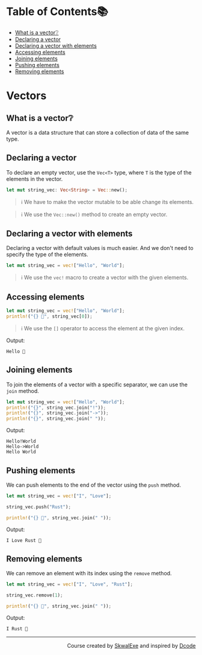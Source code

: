 # Table of Contents📚
- [What is a vector❔](#what-is-a-vector)
- [Declaring a vector](#declaring-a-vector)
- [Declaring a vector with elements](#declaring-a-vector-with-elements)
- [Accessing elements](#accessing-elements)
- [Joining elements](#joining-elements)
- [Pushing elements](#pushing-elements)
- [Removing elements](#removing-elements)

# Vectors
## What is a vector❔
A vector is a data structure that can store a collection of data of the same type.

## Declaring a vector
To declare an empty vector, use the `Vec<T>` type, where `T` is the type of the elements in the vector.
```rust
let mut string_vec: Vec<String> = Vec::new();
```
> ℹ️ We have to make the vector mutable to be able change its elements.

> ℹ️ We use the `Vec::new()` method to create an empty vector.
## Declaring a vector with elements
Declaring a vector with default values is much easier.
And we don't need to specify the type of the elements.
```rust
let mut string_vec = vec!["Hello", "World"];
```
> ℹ️ We use the `vec!` macro to create a vector with the given elements.
## Accessing elements
```rust
let mut string_vec = vec!["Hello", "World"];
println!("{} 👋", string_vec[0]);
```
> ℹ️ We use the `[]` operator to access the element at the given index.

Output:
```
Hello 👋
```

## Joining elements
To join the elements of a vector with a specific separator, we can use the `join` method.
```rust
let mut string_vec = vec!["Hello", "World"];
println!("{}", string_vec.join("!"));
println!("{}", string_vec.join("->"));
println!("{}", string_vec.join(" "));
```

Output:
```
Hello!World
Hello->World
Hello World
```

## Pushing elements
We can push elements to the end of the vector using the `push` method.
```rust
let mut string_vec = vec!["I", "Love"];

string_vec.push("Rust");

println!("{} 💖", string_vec.join(" "));
```
Output:
```
I Love Rust 💖
```
## Removing elements
We can remove an element with its index using the `remove` method.
```rust
let mut string_vec = vec!["I", "Love", "Rust"];

string_vec.remove(1);

println!("{} 💖", string_vec.join(" "));
```
Output:
```
I Rust 💖
```
<!--
---

<p align="right"><a href="../vectors">Next Section ⏭️</a></p>
-->

---

<p align="right">Course created by <a href="https://github.com/SkwalExe/" target="_blank">SkwalExe</a> and inspired by <a href="https://www.youtube.com/watch?v=vOMJlQ5B-M0&list=PLVvjrrRCBy2JSHf9tGxGKJ-bYAN_uDCUL" target="_blank">Dcode</a></p>